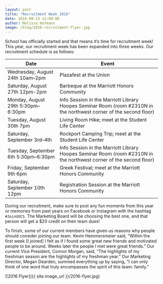 ```yaml
---
layout: post
title: "Recruitment Week 2016"
date: 2016-08-23 12:00:00
author: Melissa Hofmann
image: /blog/2016-recruitment-flyer.jpg
---
```


School has officially started and that means it’s time for recruitment week! This year, our recruitment week has been
expanded into three weeks. Our recruitment schedule is as follows:

| Date                                  | Event |
|---------------------------------------|-------|
| Wednesday, August 24th 10am–2pm       | Plazafest at the Union |
| Saturday, August 27th 12pm-2pm        | Barbeque at the Marriott Honors Community |
| Monday, August 29th 5:30pm–6:30pm     | Info Session in the Marriott Library Hoopes Seminar Room (room #2310N in the northwest corner of the second floor) |
| Tuesday, August 30th 7pm              | Living Room Hike; meet at the Student Life Center |
| Saturday, September 3rd–4th           | Rockport Camping Trip; meet at the Student Life Center |
| Tuesday, September 6th 5:30pm–6:30pm  | Info Session in the Marriott Library Hoopes Seminar Room (room #2310N in the northwest corner of the second floor) |
| Friday, September 9th 6pm             | Greek Festival; meet at the Marriott Honors Community |
| Saturday, September 10th 12pm         | Registration Session at the Marriott Honors Community |

During our recruitment, make sure to post any fun moments from this year or memories from past years on Facebook or
Instagram with the hashtag `#JoinUUCS`. The Marketing Board will be choosing the best one, and that person will get a
$20 credit on their team dues!

To finish, some of our current members have given us reasons why people should consider joining our team. Kevin
Hemmersmeier said, “Within the first week [I joined] I felt as if I found some great new friends and motivated people to
be around. Weeks later the people I met were great friends.” Our current Vice President, Connor Morgan, said, “The
highlights of my freshman season are the highlights of my freshman year.” Our Marketing Director, Megan Dearden, summed
everything up by saying, “I can only think of one word that truly encompasses the spirit of this team: family.”

![2016 Flyer]({{ site.image_url }}/2016-flyer.jpg)
